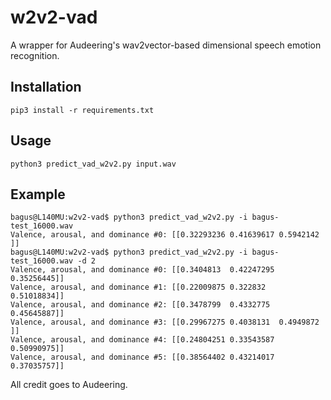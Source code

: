 # w2v2-vad
A wrapper for Audeering's wav2vector-based dimensional speech emotion recognition.

## Installation
    pip3 install -r requirements.txt
    
## Usage
    python3 predict_vad_w2v2.py input.wav
    
## Example

```
bagus@L140MU:w2v2-vad$ python3 predict_vad_w2v2.py -i bagus-test_16000.wav 
Valence, arousal, and dominance #0: [[0.32293236 0.41639617 0.5942142 ]]
bagus@L140MU:w2v2-vad$ python3 predict_vad_w2v2.py -i bagus-test_16000.wav -d 2
Valence, arousal, and dominance #0: [[0.3404813  0.42247295 0.35256445]]
Valence, arousal, and dominance #1: [[0.22009875 0.322832   0.51018834]]
Valence, arousal, and dominance #2: [[0.3478799  0.4332775  0.45645887]]
Valence, arousal, and dominance #3: [[0.29967275 0.4038131  0.4949872 ]]
Valence, arousal, and dominance #4: [[0.24804251 0.33543587 0.50990975]]
Valence, arousal, and dominance #5: [[0.38564402 0.43214017 0.37035757]]
```

All credit goes to Audeering.

